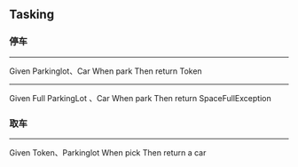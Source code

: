 ## Tasking 

### 停车
--- 
Given Parkinglot、Car 
When park 
Then return Token

---
Given Full ParkingLot 、Car
When park
Then return SpaceFullException

### 取车
--- 
Given Token、Parkinglot
When pick
Then return a car


